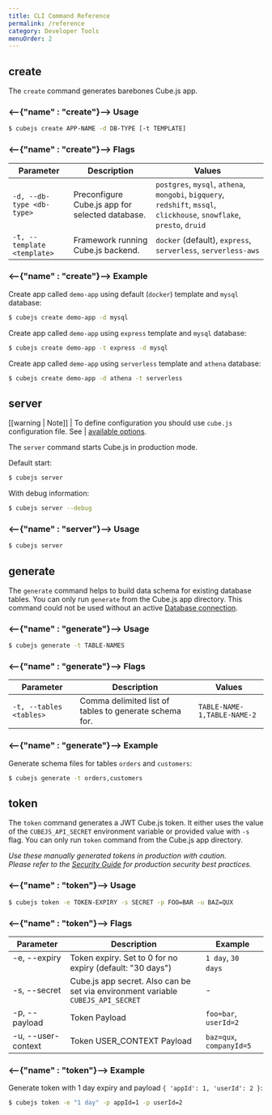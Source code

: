 ```yaml
---
title: CLI Command Reference
permalink: /reference
category: Developer Tools
menuOrder: 2
---
```


## create

The `create` command generates barebones Cube.js app.

### <--{"name" : "create"}--> Usage

```bash
$ cubejs create APP-NAME -d DB-TYPE [-t TEMPLATE]
```

### <--{"name" : "create"}--> Flags

| Parameter                 | Description                                     | Values                                                                                                                  |
| ------------------------- | ----------------------------------------------- | ----------------------------------------------------------------------------------------------------------------------- |
| `-d, --db-type <db-type>`   | Preconfigure Cube.js app for selected database. | `postgres`, `mysql`, `athena`, `mongobi`, `bigquery`, `redshift`, `mssql`, `clickhouse`, `snowflake`, `presto`, `druid` |
| `-t, --template <template>` | Framework running Cube.js backend.              | `docker` (default), `express`, `serverless`, `serverless-aws`                                                           |

### <--{"name" : "create"}--> Example

Create app called `demo-app` using default (`docker`) template and `mysql`
database:

```bash
$ cubejs create demo-app -d mysql
```

Create app called `demo-app` using `express` template and `mysql` database:

```bash
$ cubejs create demo-app -t express -d mysql
```

Create app called `demo-app` using `serverless` template and `athena` database:

```bash
$ cubejs create demo-app -d athena -t serverless
```

## server

<!-- prettier-ignore-start -->
[[warning | Note]]
| To define configuration you should use `cube.js` configuration file. See
| [available options](/config).
<!-- prettier-ignore-end -->

The `server` command starts Cube.js in production mode.

Default start:

```bash
$ cubejs server
```

With debug information:

```bash
$ cubejs server --debug
```

### <--{"name" : "server"}--> Usage

```bash
$ cubejs server
```

## generate

The `generate` command helps to build data schema for existing database tables.
You can only run `generate` from the Cube.js app directory. This command could
not be used without an active
[Database connection](/connecting-to-the-database).

### <--{"name" : "generate"}--> Usage

```bash
$ cubejs generate -t TABLE-NAMES
```

### <--{"name" : "generate"}--> Flags

| Parameter             | Description                                            | Values                      |
| --------------------- | ------------------------------------------------------ | --------------------------- |
| `-t, --tables <tables>` | Comma delimited list of tables to generate schema for. | `TABLE-NAME-1,TABLE-NAME-2` |

### <--{"name" : "generate"}--> Example

Generate schema files for tables `orders` and `customers`:

```bash
$ cubejs generate -t orders,customers
```

## token

The `token` command generates a JWT Cube.js token. It either uses the value of
the `CUBEJS_API_SECRET` environment variable or provided value with `-s` flag.
You can only run `token` command from the Cube.js app directory.

_Use these manually generated tokens in production with caution._ <br/> _Please
refer to the [Security Guide](https://cube.dev/docs/security) for production
security best practices._

### <--{"name" : "token"}--> Usage

```bash
$ cubejs token -e TOKEN-EXPIRY -s SECRET -p FOO=BAR -u BAZ=QUX
```

### <--{"name" : "token"}--> Flags

| Parameter                                       | Description                                                                      | Example                                        |
| ----------------------------------------------- | -------------------------------------------------------------------------------- | ---------------------------------------------- |
| -e, --expiry &nbsp; &nbsp; &nbsp; &nbsp; &nbsp; | Token expiry. Set to 0 for no expiry (default: "30 days")                        | `1 day`, `30 days` &nbsp; &nbsp; &nbsp; &nbsp; |
| -s, --secret                                    | Cube.js app secret. Also can be set via environment variable `CUBEJS_API_SECRET` | -                                              |
| -p, --payload                                   | Token Payload                                                                    | `foo=bar`, `userId=2`                          |
| -u, --user-context                              | Token USER_CONTEXT Payload                                                       | `baz=qux`, `companyId=5`                       |

### <--{"name" : "token"}--> Example

Generate token with 1 day expiry and payload `{ 'appId': 1, 'userId': 2 }`:

```bash
$ cubejs token -e "1 day" -p appId=1 -p userId=2
```
